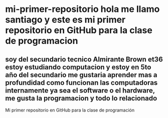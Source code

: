 # mi-primer-repositorio hola me llamo santiago y este es mi primer repositorio en GitHub para la clase de programacion
## soy del secundario tecnico Almirante Brown et36 estoy estudiando computacion y estoy en 5to año del secundario me gustaria aprender mas a profundidad como funcionan las computadoras internamente ya sea el software o el hardware, me gusta la programacion y todo lo relacionado  
Mi primer repositorio en GitHub para la clase de programación
